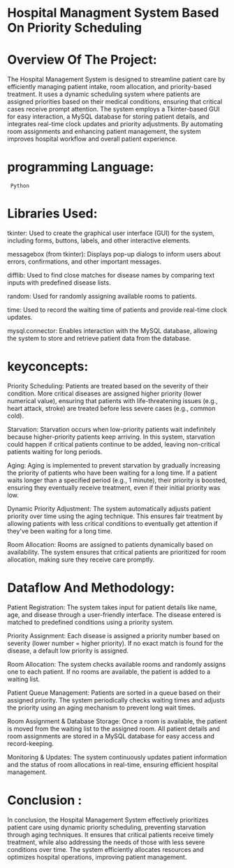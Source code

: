 # Hospital Managment System Based On Priority Scheduling

# Overview Of The Project:
 The Hospital Management System is designed to streamline patient care by efficiently managing patient intake, room allocation, and priority-based treatment. It uses a dynamic scheduling system where patients are assigned priorities based on their medical conditions, ensuring that critical cases receive prompt attention. The system employs a Tkinter-based GUI for easy interaction, a MySQL database for storing patient details, and integrates real-time clock updates and priority adjustments. By automating room assignments and enhancing patient management, the system improves hospital workflow and overall patient experience.
 # programming Language:
     Python
     
 # Libraries Used:
  
   tkinter: Used to create the graphical user interface (GUI) for the system, including forms, buttons, labels, and other interactive elements.
  
   messagebox (from tkinter): Displays pop-up dialogs to inform users about errors, confirmations, and other important messages.
  
   difflib: Used to find close matches for disease names by comparing text inputs with predefined disease lists.
 
  random: Used for randomly assigning available rooms to patients.
  
  time: Used to record the waiting time of patients and provide real-time clock updates.
  
  mysql.connector: Enables interaction with the MySQL database, allowing the system to store and retrieve patient data from the database.

 # keyconcepts:
 Priority Scheduling:
Patients are treated based on the severity of their condition. More critical diseases are assigned higher priority (lower numerical value), ensuring that patients with life-threatening issues (e.g., heart attack, stroke) are treated before less severe cases (e.g., common cold).

Starvation:
Starvation occurs when low-priority patients wait indefinitely because higher-priority patients keep arriving. In this system, starvation could happen if critical patients continue to be added, leaving non-critical patients waiting for long periods.

Aging:
Aging is implemented to prevent starvation by gradually increasing the priority of patients who have been waiting for a long time. If a patient waits longer than a specified period (e.g., 1 minute), their priority is boosted, ensuring they eventually receive treatment, even if their initial priority was low.

Dynamic Priority Adjustment:
The system automatically adjusts patient priority over time using the aging technique. This ensures fair treatment by allowing patients with less critical conditions to eventually get attention if they've been waiting for a long time.

Room Allocation:
Rooms are assigned to patients dynamically based on availability. The system ensures that critical patients are prioritized for room allocation, making sure they receive care promptly.
# Dataflow And Methodology:
Patient Registration:
The system takes input for patient details like name, age, and disease through a user-friendly interface.
The disease entered is matched to predefined conditions using a priority system.

Priority Assignment:
Each disease is assigned a priority number based on severity (lower number = higher priority).
If no exact match is found for the disease, a default low priority is assigned.

Room Allocation:
The system checks available rooms and randomly assigns one to each patient.
If no rooms are available, the patient is added to a waiting list.

Patient Queue Management:
Patients are sorted in a queue based on their assigned priority.
The system periodically checks waiting times and adjusts the priority using an aging mechanism to prevent long wait times.

Room Assignment & Database Storage:
Once a room is available, the patient is moved from the waiting list to the assigned room.
All patient details and room assignments are stored in a MySQL database for easy access and record-keeping.

Monitoring & Updates:
The system continuously updates patient information and the status of room allocations in real-time, ensuring efficient hospital management.

# Conclusion :
In conclusion, the Hospital Management System effectively prioritizes patient care using dynamic priority scheduling, preventing starvation through aging techniques. It ensures that critical patients receive timely treatment, while also addressing the needs of those with less severe conditions over time. The system efficiently allocates resources and optimizes hospital operations, improving patient management.
